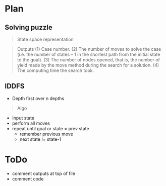 # Plan
## Solving puzzle
> State space representation

> Outputs 
(1) Case number.
(2) The number of moves to solve the case (i.e. the number of states – 1 in the
shortest path from the initial state to the goal).
(3) The number of nodes opened, that is, the number of yield made by the move
method during the search for a solution.
(4) The computing time the search took.


## IDDFS
- Depth first over n depths


> Algo
- Input state
- perform all moves
- repeat until goal or state = prev state
    * remember previous move
    * next state != state-1


# ToDo
- comment outputs at top of file
- comment code
